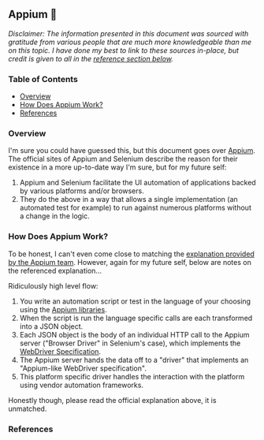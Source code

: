 ## Appium :iphone: <!-- omit from toc -->

*Disclaimer: The information presented in this document was sourced with gratitude from various people that are much
more knowledgeable than me on this topic. I have done my best to link to these sources in-place, but credit is given
to all in the [reference section below](#References).*

### Table of Contents <!-- omit from toc -->
- [Overview](#overview)
- [How Does Appium Work?](#how-does-appium-work)
- [References](#references)

### Overview
I'm sure you could have guessed this, but this document goes over [Appium][Appium]. The official sites of Appium
and Selenium describe the reason for their existence in a more up-to-date way I'm sure, but for my future self:
1. Appium and Selenium facilitate the UI automation of applications backed by various platforms and/or browsers.
2. They do the above in a way that allows a single implementation (an automated test for example) to run against
numerous platforms without a change in the logic.

### How Does Appium Work?
To be honest, I can't even come close to matching the [explanation provided by the Appium team][How Does Appium Work?].
However, again for my future self, below are notes on the referenced explanation...

Ridiculously high level flow:
1. You write an automation script or test in the language of your choosing using the [Appium libraries][Appium Clients].
2. When the script is run the language specific calls are each transformed into a JSON object.
3. Each JSON object is the body of an individual HTTP call to the Appium server ("Browser Driver" in Selenium's case),
which implements the [WebDriver Specification][WebDriver Specification].
4. The Appium server hands the data off to a "driver" that implements an "Appium-like WebDriver specification".
5. This platform specific driver handles the interaction with the platform using vendor automation frameworks.

Honestly though, please read the official explanation above, it is unmatched.

### References
[Appium]: https://appium.io/docs/en/2.4/
[How Does Appium Work?]: https://appium.io/docs/en/2.4/intro/appium/
[Appium Clients]: https://appium.io/docs/en/2.4/ecosystem/clients/
[WebDriver Specification]: https://w3c.github.io/webdriver/webdriver-spec.html